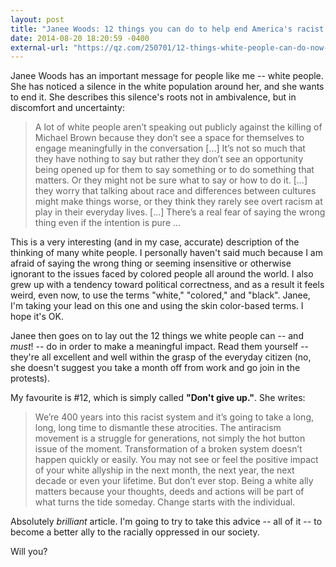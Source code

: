 ```yaml
---
layout: post
title: "Janee Woods: 12 things you can do to help end America's racist system"
date: 2014-08-20 18:20:59 -0400
external-url: "https://qz.com/250701/12-things-white-people-can-do-now-because-ferguson/"
---
```


Janee Woods has an important message for people like me -- white people.
She has noticed a silence in the white population around her, and she
wants to end it. She describes this silence's roots not in ambivalence, but
in discomfort and uncertainty:

> A lot of white people aren’t speaking out publicly against the killing of
> Michael Brown because they don’t see a space for themselves to engage
> meaningfully in the conversation [...]  It’s not so much that they have
> nothing to say but rather they don’t see an opportunity being opened up
> for them to say something or to do something that matters. Or they might
> not be sure what to say or how to do it. [...] they worry that talking
> about race and differences between cultures might make things worse, or
> they think they rarely see overt racism at play in their everyday lives.
> [...] There’s a real fear of saying the wrong thing even if the intention
> is pure ...

This is a very interesting (and in my case, accurate) description of the
thinking of many white people. I personally haven't said much because I am
afraid of saying the wrong thing or seeming insensitive or otherwise
ignorant to the issues faced by colored people all around the world. I also
grew up with a tendency toward political correctness, and as a result it
feels weird, even now, to use the terms "white," "colored," and "black".
Janee, I'm taking your lead on this one and using the skin color-based
terms. I hope it's OK.

Janee then goes on to lay out the 12 things we white people can -- and
*must*! --  do in order to make a meaningful impact. Read them yourself --
they're all excellent and well within the grasp of the everyday citizen
(no, she doesn't suggest you take a month off from work and go join in the
protests).

My favourite is #12, which is simply called **"Don't give up."**. She
writes:

> We’re 400 years into this racist system and it’s going to take a long,
> long, long time to dismantle these atrocities. The antiracism movement is
> a struggle for generations, not simply the hot button issue of the
> moment. Transformation of a broken system doesn’t happen quickly or
> easily. You may not see or feel the positive impact of your white
> allyship in the next month, the next year, the next decade or even your
> lifetime. But don’t ever stop. Being a white ally matters because your
> thoughts, deeds and actions will be part of what turns the tide someday.
> Change starts with the individual.

Absolutely *brilliant* article. I'm going to try to take this advice -- all
of it -- to become a better ally to the racially oppressed in our society.

Will you?
